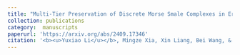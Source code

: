 ```yaml
---
title: "Multi-Tier Preservation of Discrete Morse Smale Complexes in Error-Bounded Lossy Compression"
collection: publications
category:  manuscripts
paperurl: 'https://arxiv.org/abs/2409.17346'
citation: '<b><u>Yuxiao Li</u></b>, Mingze Xia, Xin Liang, Bei Wang, & Hanqi Guo. (2024). Multi-Tier Preservation of Discrete Morse Smale Complexes in Error-Bounded Lossy Compression. arXiv:2409.17346 [cs.GR], 2024.'
---
```

